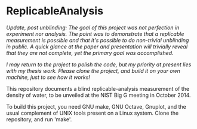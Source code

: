 ReplicableAnalysis
==================

*Update, post unblinding: The goal of this project was not perfection in experiment nor analysis. The point was to demonstrate that a replicable measurement is possible and that it's possible to do non-trivial unblinding in public. A quick glance at the paper and presentation will trivially reveal that they are not complete, yet the primary goal was accomplished.*

*I may return to the project to polish the code, but my priority at present lies with my thesis work. Please clone the project, and build it on your own machine, just to see how it works!*

This repository documents a blind replicable-analysis measurement of the density of water, to be unveiled at the NIST Big G meeting in October 2014.

To build this project, you need GNU make, GNU Octave, Gnuplot, and the usual complement of UNIX tools present on a Linux system. Clone the repository, and run 'make'.


